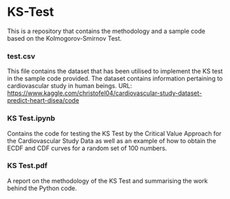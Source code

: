 # KS-Test
This is a repository that contains the methodology and a sample code based on the Kolmogorov-Smirnov Test.

### test.csv
This file contains the dataset that has been utilised to implement the KS test in the sample code provided. The dataset contains information pertaining to cardiovascular study in human beings.
URL: https://www.kaggle.com/christofel04/cardiovascular-study-dataset-predict-heart-disea/code

### KS Test.ipynb
Contains the code for testing the KS Test by the Critical Value Approach for the Cardiovascular Study Data as well as an example of how to obtain the ECDF and CDF curves for a random set of 100 numbers.

### KS Test.pdf
A report on the methodology of the KS Test and summarising the work behind the Python code.

